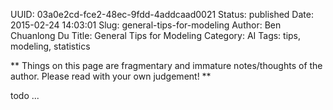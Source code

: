 UUID: 03a0e2cd-fce2-48ec-9fdd-4addcaad0021
Status: published
Date: 2015-02-24 14:03:01
Slug: general-tips-for-modeling
Author: Ben Chuanlong Du
Title: General Tips for Modeling
Category: AI
Tags: tips, modeling, statistics

**
Things on this page are fragmentary and immature notes/thoughts of the author. 
Please read with your own judgement!
**
 
todo ...
